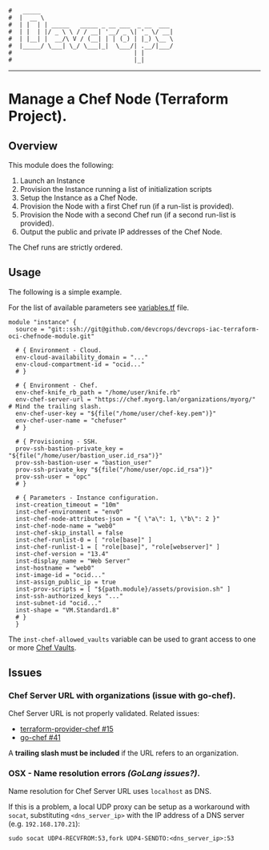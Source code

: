     #   _____                                     
    #  |  __ \                                    
    #  | |  | | _____   _____ _ __ ___  _ __  ___ 
    #  | |  | |/ _ \ \ / / __| '__/ _ \| '_ \/ __|
    #  | |__| |  __/\ V / (__| | | (_) | |_) \__ \
    #  |_____/ \___| \_/ \___|_|  \___/| .__/|___/
    #                                  | |        
    #                                  |_|     
***

# Manage a Chef Node (Terraform Project).

## Overview

This module does the following:

1. Launch an Instance
2. Provision the Instance running a list of initialization scripts
3. Setup the Instance as a Chef Node.
4. Provision the Node with a first Chef run (if a run-list is provided).
5. Provision the Node with a second Chef run (if a second run-list is provided).
6. Output the public and private IP addresses of the Chef Node.

The Chef runs are strictly ordered.

## Usage

The following is a simple example.

For the list of available parameters see [variables.tf](./variables.tf) file.

```
module "instance" {
  source = "git::ssh://git@github.com/devcrops/devcrops-iac-terraform-oci-chefnode-module.git"
    
  # { Environment - Cloud.
  env-cloud-availability_domain = "..."
  env-cloud-compartment-id = "ocid..."
  # }
  
  # { Environment - Chef.
  env-chef-knife_rb_path = "/home/user/knife.rb"
  env-chef-server-url = "https://chef.myorg.lan/organizations/myorg/" # Mind the trailing slash.
  env-chef-user-key = "${file("/home/user/chef-key.pem")}"
  env-chef-user-name = "chefuser"
  # }

  # { Provisioning - SSH.
  prov-ssh-bastion-private_key = "${file("/home/user/bastion_user.id_rsa")}"
  prov-ssh-bastion-user = "bastion_user"
  prov-ssh-private_key "${file("/home/user/opc.id_rsa")}"
  prov-ssh-user = "opc"
  # }

  # { Parameters - Instance configuration.
  inst-creation_timeout = "10m"
  inst-chef-environment = "env0"
  inst-chef-node-attributes-json = "{ \"a\": 1, \"b\": 2 }"
  inst-chef-node-name = "web0"
  inst-chef-skip_install = false
  inst-chef-runlist-0 = [ "role[base]" ]
  inst-chef-runlist-1 = [ "role[base]", "role[webserver]" ]
  inst-chef-version = "13.4"
  inst-display_name = "Web Server"
  inst-hostname = "web0"
  inst-image-id = "ocid..."
  inst-assign_public_ip = true
  inst-prov-scripts = [ "${path.module}/assets/provision.sh" ]
  inst-ssh-authorized_keys "..."
  inst-subnet-id "ocid..."
  inst-shape = "VM.Standard1.8"
  # }
  }
```

The `inst-chef-allowed_vaults` variable can be used to grant access to one or more
[Chef Vaults](https://github.com/chef/chef-vault).

## Issues

### Chef Server URL with organizations (issue with go-chef).

Chef Server URL is not properly validated.
Related issues:
- [terraform-provider-chef #15](https://github.com/terraform-providers/terraform-provider-chef/issues/15)
- [go-chef #41](https://github.com/go-chef/chef/issues/41)

A **trailing slash must be included** if the URL refers to an organization.

### OSX - Name resolution errors _(GoLang issues?)_.

Name resolution for Chef Server URL uses `localhost` as DNS.

If this is a problem, a local UDP proxy can be setup as a workaround with `socat`, substituting `<dns_server_ip>` with the IP address of a DNS server (e.g. `192.168.170.21`):

```
sudo socat UDP4-RECVFROM:53,fork UDP4-SENDTO:<dns_server_ip>:53
```
